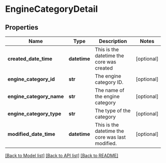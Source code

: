 # EngineCategoryDetail

## Properties
Name | Type | Description | Notes
------------ | ------------- | ------------- | -------------
**created_date_time** | **datetime** | This is the datetime the core was created | [optional] 
**engine_category_id** | **str** | The engine category ID. | [optional] 
**engine_category_name** | **str** | The name of the engine category | [optional] 
**engine_category_type** | **str** | The type of the category | [optional] 
**modified_date_time** | **datetime** | This is the datetime the core was last modified. | [optional] 

[[Back to Model list]](../README.md#documentation-for-models) [[Back to API list]](../README.md#documentation-for-api-endpoints) [[Back to README]](../README.md)



